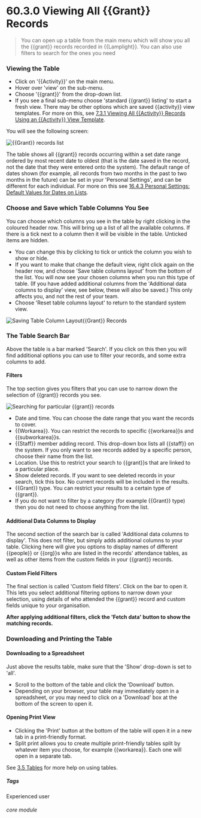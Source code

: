 # 60.3.0 Viewing All {{Grant}} Records

> You can open up a table from the main menu which will show you all the {{grant}} records recorded in {{Lamplight}}. You can also use filters to search for the ones you need

### Viewing the Table

- Click on '{{Activity}}' on the main menu.
- Hover over 'view' on the sub-menu.
- Choose '{{grant}}' from the drop-down list. 
- If you see a final sub-menu choose 'standard {{grant}} listing' to start a fresh view. There may be other options which are saved {{activity}} view templates. For more on this, see [7.3.1 Viewing All {{Activity}} Records Using an {{Activity}} View Template](/help/index/p/7.3.1).

You will see the following screen:

![{{Grant}} records list](59a.png)

The table shows all {{grant}} records occurring within a set date range ordered by most recent date to oldest (that is the date saved in the record, not the date that they were entered onto the system). The default range of dates shown (for example, all records from two months in the past to two months in the future) can be set in your 'Personal Settings', and can be different for each individual. For more on this see [16.4.3 Personal Settings: Default Values for Dates on Lists](/help/index/p/16.4.3). 

### Choose and Save which Table Columns You See

You can choose which columns you see in the table by right clicking in the coloured header row.  This will bring up a list of all the available columns. If there is a tick next to a column then it will be visible in the table. Unticked items are hidden.  

- You can change this by clicking to tick or untick the column you wish to show or hide. 
- If you want to make that change the default view, right click again on the header row, and choose 'Save table columns layout' from the bottom of the list. You will now see your chosen columns when you run this type of table. (If you have added additional columns from the 'Additional data columns to display' view, see below, these will also be saved.) This only affects you, and not the rest of your team.  
- Choose 'Reset table columns layout' to return to the standard system view. 

![Saving Table Column Layout{{Grant}} Records](7.3.0a.png)

### The Table Search Bar

Above the table is a bar marked 'Search'. If you click on this then you will find additional options you can use to filter your records, and some extra columns to add. 

#### Filters

The top section gives you filters that you can use to narrow down the selection of {{grant}} records you see. 

![Searching for particular {{grant}} records](7.3.0b.png)

- Date and time. You can choose the date range that you want the records to cover.
- {{Workarea}}. You can restrict the records to specific {{workarea}}s and {{subworkarea}}s. 
- {{Staff}} member adding record. This drop-down box lists all {{staff}} on the system. If you only want to see records added by a specific person, choose their name from the list. 
- Location. Use this to restrict your search to {{grant}}s that are linked to a particular place. 
- Show deleted records. If you want to see deleted records in your search, tick this box. No current records will be included in the results. 
- {{Grant}} type. You can restrict your results to a certain type of {{grant}}. 
- If you do not want to filter by a category (for example {{Grant}} type) then you do not need to choose anything from the list. 

#### Additional Data Columns to Display

The second section of the search bar is called 'Additional data columns to display'.  This does not filter, but simply adds additional columns to your table.  Clicking here will give you options to display names of different {{people}} or {{org}}s who are listed in the records' attendance tables, as well as other items from the custom fields in your {{grant}} records.

#### Custom Field Filters

The final section is called 'Custom field filters'. Click on the bar to open it.  This lets you select additional filtering options to narrow down your selection, using details of who attended the {{grant}} record and custom fields unique to your organisation.  

**After applying additional filters, click the 'Fetch data' button to show the matching records.**


### Downloading and Printing the Table

#### Downloading to a Spreadsheet

Just above the results table, make sure that the 'Show' drop-down is set to 'all'. 
- Scroll to the bottom of the table and click the 'Download' button.  
- Depending on your browser, your table may immediately open in a spreadsheet, or you may need to click on a 'Download' box at the bottom of the screen to open it.

#### Opening Print View

- Clicking the 'Print' button at the bottom of the table will open it in a new tab in a print-friendly format.  
- Split print allows you to create multiple print-friendly tables split by whatever item you choose, for example {{workarea}}. Each one will open in a separate tab.

See [3.5 Tables](/help/index/p/3.5.0) for more help on using tables.

##### Tags
Experienced user

###### core module


